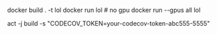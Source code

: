 docker build . -t lol
docker run lol # no gpu
docker run --gpus all lol

act -j build -s "CODECOV_TOKEN=your-codecov-token-abc555-5555"